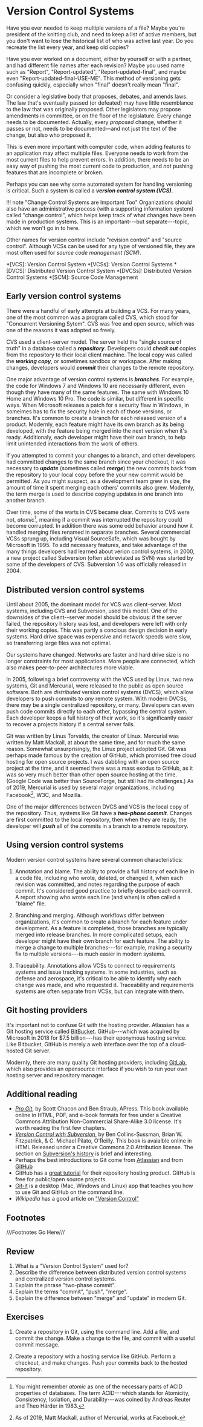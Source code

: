# Version Control Systems

Have you ever needed to keep multiple versions of a file? Maybe you're president
of the knitting club, and need to keep a list of active members, but you don't
want to lose the historical list of who was active last year. Do you recreate
the list every year, and keep old copies?

Have you ever worked on a document, either by yourself or with a partner, and
had different file names after each revision? Maybe you used name such as
"Report", "Report-updated", "Report-updated-final", and maybe even
"Report-updated-final-USE-ME". This method of versioning gets confusing quickly,
especially when "final" doesn't really mean "final".

Or consider a legislative body that proposes, debates, and amends laws. The law
that's eventually passed (or defeated) may have little resemblance to the law
that was originally proposed. Other legislators may propose amendments in
committee, or on the floor of the legislature. Every change needs to be
documented. Actually, every _proposed_ change, whether it passes or not, needs
to be documented—and not just the text of the change, but also who proposed it.

This is even more important with computer code, when adding features to an
application may affect multiple files. Everyone needs to work from the most
current files to help prevent errors. In addition, there needs to be an easy way
of pushing the most current code to production, and _not_ pushing features that
are incomplete or broken.

Perhaps you can see why some automated system for handling versioning is
critical. Such a system is called a _**version control system (VCS)**_.

!!! note "Change Control Systems are Important Too"
    Organizations should also have an administrative process (with a supporting
    information system) called "change control", which helps keep track of what
    changes have been made in production systems. This is an important---but
    separate---topic, which we won't go in to here.

Other names for version control include "revision control" and "source control".
Although VCSs can be used for any type of versioned file, they are most often
used for _source code management (SCM)_.

*[VCS]: Version Control System
*[VCSs]: Version Control Systems
*[DVCS]: Distributed Version Control System
*[DVCSs]: Distributed Version Control Systems
*[SCM]: Source Code Management

## Early version control systems

There were a handful of early attempts at building a VCS. For many years, one of
the most common was a program called CVS, which stood for "Concurrent Versioning
Sytem". CVS was free and open source, which was one of the reasons it was
adopted so freely.

CVS used a client–server model. The server held the "single source of truth" in
a database called a _**repository**_. Developers could _**check out**_ copies from the
repository to their local client machine. The local copy was called the _**working
copy**_, or sometimes sandbox or workspace. After making changes, developers would
_**commit**_ their changes to the remote repository.

One major advantage of version control systems is _**branches**_. For example, the
code for Windows 7 and Windows 10 are necessarily different, even though they
have many of the same features. The same with Windows 10 Home and Windows 10
Pro. The code is similar, but different in specific ways. When Microsoft
releases a patch for a security flaw in Windows, in someimes has to fix the
security hole in each of those versions, or branches. It's common to create a
branch for each released version of a product. Modernly, each feature might have
its own branch as its being developed, with the feature being merged into the
next version when it's ready. Additionaly, each developer might have their own
branch, to help limit unintended interactions from the work of others.

If you attempted to commit your changes to a branch, and other developers had
committed changes to the same branch since your checkout, it was necessary to
_**update**_ (sometimes called _**merge**_) the new commits back from the 
repository to your local copy before the your new commit would be permitted. As 
you might suspect, as a development team grew in size, the amount of time it 
spent merging each others' commits also grew. Modernly, the term merge is used 
to describe copying updates in one branch into another branch.

Over time, some of the warts in CVS became clear. Commits to CVS were not,
_atomic_[^atomic], meaning if a commit was interrupted the repository could
become corrupted. In addition there was some odd behavior around how it handled
merging files renamed in separate branches. Several commercial VCSs sprung up,
including Visual SourceSafe, which was bought by Microsoft in 1995.
To add necessary features, and take advantage of the many things developers had 
learned about verion control systems, in 2000, a new project called Subversion
(often abbreviated as SVN) was started by some of the developers of CVS. 
Subversion 1.0 was officially released in 2004.

[^atomic]: You might remember _atomic_ as one of the necessary parts of ACID
properties of databases. The term ACID---which stands for Atomicity,
Consistency, Isolation, and Durability---was coined by Andreas Reuter and Theo
Härder in 1983.

## Distributed version control systems

Until about 2005, the dominant model for VCS was client–server. Most systems,
including CVS and Subversion, used this model. One of the downsides of the
client--server model should be obvious: if the server failed, the repository
history was lost, and developers were left with only their working copies. This
was partly a concious design decision in early systems. Hard drive space was
expensive and network speeds were slow, so transferring large files was not
optimal.

Our systems have changed. Networks are faster and hard drive size is no longer
constraints for most applications. More people are connected, which also makes
peer-to-peer architectures more viable.

In 2005, following a brief controversy with the VCS used by Linux, two new
systems, Git and Mercurial, were released to the public as open source software.
Both are _distributed_ version control systems (DVCS), which allow developers to
push commits to _any_ remote system. With modern DVCSs, there may be a single
centralized repository, or many. Developers can even push code commits directly
to each other, bypassing the central system. Each developer keeps a full history
of their work, so it's significantly easier to recover a projects history if a
central server fails.

Git was written by Linus Torvalds, the creator of Linux. Mercurial was written
by Matt Mackall, at about the same time, and for much the same reason. Somewhat
unsurprisingly, the Linux project adopted Git. Git was perhaps made famous by
the creation of GitHub, which promised free cloud hosting for open source
projects. I was dabbling with an open source project at the time, and it seemed
there was a mass exodus to GitHub, as it was so very much better than other open
source hosting at the time. (Google Code was better than SourceForge, but still
had its challenges.) As of 2019, Mercurial is used by several major
organizations, including Facebook[^MM], W3C, and Mozilla.

[^MM]: As of 2019, Matt Mackall, author of Mercurial, works at Facebook.

One of the major differences between DVCS and VCS is the local copy of the
repository. Thus, systems like Git have a _**two-phase commit**_. Changes are
first committed to the local repository, then when they are ready, the developer
will _**push**_ all of the commits in a branch to a remote repository.

## Using version control systems

Modern version control systems have several common characteristics:

1. Annotation and blame. The ability to provide a full history of each line in a
   code file, including who wrote, deleted, or changed it, when each revision 
   was committed, and notes regarding the purpose of each commit. It's 
   considered good practice to briefly describe each commit. A report showing
   who wrote each line (and when) is often called a "blame" file.

2. Branching and merging. Although workflows differ between organizations, it's 
  common to create a branch for each feature under development. As a feature is 
  completed, those branches are typically merged into release branches. In more
  complicated setups, each developer might have their own branch for each
  feature. The ability to merge a change to multiple branches---for example,
  making a security fix to multiple versions---is much easier in modern systems.

3. Traceability. Annotations allow VCSs to connect to requirements systems and 
  issue tracking systems. In some industries, such as defense and aerospace, 
  it's critical to be able to identify why each change was made, and who 
  requested it. Traceability and requirements systems are often separate from
  VCSs, but can integrate with them.

## Git hosting providers

It's important not to confuse Git with the hosting provider. Atlassian has a Git
hosting service called [BitBucket]. GitHub---which was acquired by Microsoft in
2018 for $7.5 billion---has their eponymous hosting service. Like Bitbucket, 
GitHub is merely a web interface over the top of a cloud-hosted Git server. 

Modernly, there are many quality Git hosting providers, including [GitLab],
which also provides an opensource interface if you wish to run your own hosting
server and repository manager.

[BitBucket]: https://bitbucket.org/product/
[GitHub]: https://github.com
[GitLab]: https://about.gitlab.com

## Additional reading

* _[Pro Git]_, by Scott Chacon and Ben Straub, APress. This book available
    online in HTML, PDF, and e-book formats for free under a Creative Commons
    Attribution Non-Commercial Share-Alike 3.0 license. It's worth reading the
    first few chapters.
* _[Version Control with Subversion]_, by Ben Collins-Sussman, Brian W.
  Fitzpatrick, & C. Michael Pilato, O'Reilly. This book is avaialble online in
  HTML Released under a Creative Commons 2.0 Attribution license. The section on
  [Subversion's history](http://svnbook.red-bean.com/en/1.7/svn.intro.whatis.html#svn.intro.history)
  is brief and interesting.
* Perhaps the best introductions to Git come from [Atlassian](https://www.atlassian.com/git/tutorials/what-is-version-control)
  and from [GitHub](https://try.github.io)
* GitHub has a [great tutorial](https://guides.github.com/activities/hello-world/)
  for their repository hosting product. GitHub is free for public/open source
  projects.
* [Git-it] is a desktop (Mac, Windows and Linux) app that teaches you how to use
Git and GitHub on the command line.
* _Wikipedia_ has a good article on ["Version Control"](https://en.wikipedia.org/wiki/Version_control)

[Pro Git]: https://git-scm.com/book/en/v2
[Version Control with Subversion]: http://svnbook.red-bean.com
[Git-it]: https://github.com/jlord/git-it-electron#what-to-install

## Footnotes
///Footnotes Go Here///
    
## Review

1. What is a "Version Control System" used for?
2. Describe the difference between distributed version control systems and
   centralized version control systems.
3. Explain the phrase "two-phase commit".
3. Explain the terms "commit", "push", "merge".
4. Explain the difference between "merge" and "update" in modern Git.

## Exercises

1. Create a repository in Git, using the command line. Add a file, and commit
the change. Make a change to the file, and commit with a useful commit message.

2. Create a repository with a hosting service like GitHub. Perform a checkout,
and make changes. Push your commits back to the hosted repository.